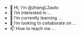 - 👋 Hi, I’m @zhangL2auto
- 👀 I’m interested in ...
- 🌱 I’m currently learning ...
- 💞️ I’m looking to collaborate on ...
- 📫 How to reach me ...

<!---
zhangL2auto/zhangL2auto is a ✨ special ✨ repository because its `README.md` (this file) appears on your GitHub profile.
You can click the Preview link to take a look at your changes.
--->
